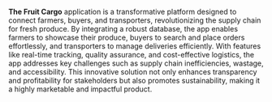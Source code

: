 **The Fruit Cargo** application is a transformative platform designed to connect farmers, buyers, and transporters, revolutionizing the supply chain for fresh produce. By integrating a robust database, the app enables farmers to showcase their produce, buyers to search and place orders effortlessly, and transporters to manage deliveries efficiently. With features like real-time tracking, quality assurance, and cost-effective logistics, the app addresses key challenges such as supply chain inefficiencies, wastage, and accessibility. This innovative solution not only enhances transparency and profitability for stakeholders but also promotes sustainability, making it a highly marketable and impactful product.
